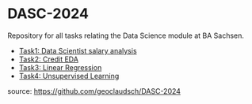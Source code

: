 # DASC-2024
Repository for all tasks relating the Data Science module at BA Sachsen.
- [Task1: Data Scientist salary analysis](Task1)
- [Task2: Credit EDA](Task2)
- [Task3: Linear Regression](Task3)
- [Task4: Unsupervised Learning](Task4)

source: https://github.com/geoclaudsch/DASC-2024
